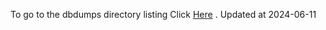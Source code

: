 To go to the dbdumps directory listing Click [Here](https://ipfs.io/ipfs/bafkreiepidp56v4akjsum2lu5cm2vnvcjlpv4tyhzsefr67d4ctymubqjy) . Updated at 2024-06-11